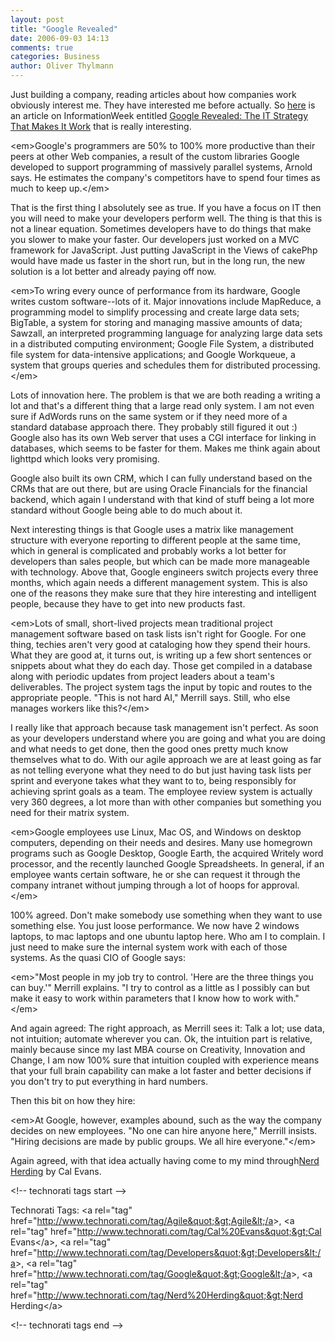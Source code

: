 ```yaml
---
layout: post
title: "Google Revealed"
date: 2006-09-03 14:13
comments: true
categories: Business
author: Oliver Thylmann
---
```








Just building a company, reading articles about how companies work obviously interest me. They have interested me before actually. So [here](http://www.informationweek.com/management/showArticle.jhtml?articleID=192300292&amp;pgno=1&amp;queryText=) is an article on InformationWeek entitled [Google Revealed: The IT Strategy That Makes It Work](http://www.informationweek.com/management/showArticle.jhtml?articleID=192300292&amp;pgno=1&amp;queryText=) that is really interesting.

&lt;em&gt;Google's programmers are 50% to 100% more productive than their peers at other Web companies, a result of the custom libraries Google developed to support programming of massively parallel systems, Arnold says. He estimates the company's competitors have to spend four times as much to keep up.&lt;/em&gt;

That is the first thing I absolutely see as true. If you have a focus on IT then you will need to make your developers perform well. The thing is that this is not a linear equation. Sometimes developers have to do things that make you slower to make your faster. Our developers just worked on a MVC framework for JavaScript. Just putting JavaScript in the Views of cakePhp would have made us faster in the short run, but in the long run, the new solution is a lot better and already paying off now.

&lt;em&gt;To wring every ounce of performance from its hardware, Google writes custom software--lots of it. Major innovations include MapReduce, a programming model to simplify processing and create large data sets; BigTable, a system for storing and managing massive amounts of data; Sawzall, an interpreted programming language for analyzing large data sets in a distributed computing environment; Google File System, a distributed file system for data-intensive applications; and Google Workqueue, a system that groups queries and schedules them for distributed processing.&lt;/em&gt;

Lots of innovation here. The problem is that we are both reading a writing a lot and that's a different thing that a large read only system. I am not even sure if AdWords runs on the same system or if they need more of a standard database approach there. They probably still figured it out :)  Google also has its own Web server that uses a CGI interface for linking in databases, which seems to be faster for them. Makes me think again about lighttpd which looks very promising.

Google also built its own CRM, which I can fully understand based on the CRMs that are out there, but are using Oracle Financials for the financial backend, which again I understand with that kind of stuff being a lot more standard without Google being able to do much about it.

Next interesting things is that Google uses a matrix like management structure with everyone reporting to different people at the same time, which in general is complicated and probably works a lot better for developers than sales people, but which can be made more manageable with technology. Above that, Google engineers switch projects every three months, which again needs a different management system. This is also one of the reasons they make sure that they hire interesting and intelligent people, because they have to get into new products fast.

&lt;em&gt;Lots of small, short-lived projects mean traditional project management software based on task lists isn't right for Google. For one thing, techies aren't very good at cataloging how they spend their hours. What they are good at, it turns out, is writing up a few short sentences or snippets about what they do each day. Those get compiled in a database along with periodic updates from project leaders about a team's deliverables. The project system tags the input by topic and routes to the appropriate people. &quot;This is not hard AI,&quot; Merrill says. Still, who else manages workers like this?&lt;/em&gt;

I really like that approach because task management isn't perfect. As soon as your developers understand where you are going and what you are doing and what needs to get done, then the good ones pretty much know themselves what to do. With our agile approach we are at least going as far as not telling everyone what they need to do but just having task lists per sprint and everyone takes what they want to to, being responsibly for achieving sprint goals as a team.  The employee review system is actually very 360 degrees, a lot more than with other companies but something you need for their matrix system.

&lt;em&gt;Google employees use Linux, Mac OS, and Windows on desktop computers, depending on their needs and desires. Many use homegrown programs such as Google Desktop, Google Earth, the acquired Writely word processor, and the recently launched Google Spreadsheets. In general, if an employee wants certain software, he or she can request it through the company intranet without jumping through a lot of hoops for approval.&lt;/em&gt;

100% agreed. Don't make somebody use something when they want to use something else. You just loose performance. We now have 2 windows laptops, to mac laptops and one ubuntu laptop here. Who am I to complain. I just need to make sure the internal system work with each of those systems. As the quasi CIO of Google says:

&lt;em&gt;&quot;Most people in my job try to control. 'Here are the three things you can buy.'&quot; Merrill explains. &quot;I try to control as a little as I possibly can but make it easy to work within parameters that I know how to work with.&quot; &lt;/em&gt;

And again agreed:  The right approach, as Merrill sees it: Talk a lot; use data, not intuition; automate wherever you can.  Ok, the intuition part is relative, mainly because since my last MBA course on Creativity, Innovation and Change, I am now 100% sure that intuition coupled with experience means that your full brain capability can make a lot faster and better decisions if you don't try to put everything in hard numbers.

Then this bit on how they hire:

&lt;em&gt;At Google, however, examples abound, such as the way the company decides on new employees. &quot;No one can hire anyone here,&quot; Merrill insists. &quot;Hiring decisions are made by public groups. We all hire everyone.&quot;&lt;/em&gt;

Again agreed, with that idea actually having come to my mind through[Nerd Herding](http://www.calevans.com/view.php/page/nerdherding) by Cal Evans.

&lt;!-- technorati tags start --&gt;

Technorati Tags: &lt;a rel=&quot;tag&quot; href=&quot;http://www.technorati.com/tag/Agile&quot;&gt;Agile&lt;/a&gt;, &lt;a rel=&quot;tag&quot; href=&quot;http://www.technorati.com/tag/Cal%20Evans&quot;&gt;Cal Evans&lt;/a&gt;, &lt;a rel=&quot;tag&quot; href=&quot;http://www.technorati.com/tag/Developers&quot;&gt;Developers&lt;/a&gt;, &lt;a rel=&quot;tag&quot; href=&quot;http://www.technorati.com/tag/Google&quot;&gt;Google&lt;/a&gt;, &lt;a rel=&quot;tag&quot; href=&quot;http://www.technorati.com/tag/Nerd%20Herding&quot;&gt;Nerd Herding&lt;/a&gt;

&lt;!-- technorati tags end --&gt;


